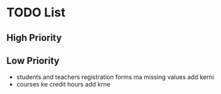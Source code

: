 # TODO List

## High Priority


## Low Priority

- students and teachers registration forms ma missing values add kerni
- courses ke credit hours add krne

